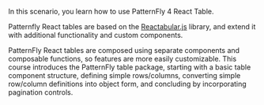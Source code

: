In this scenario, you learn how to use PatternFly 4 React Table.

Patternfly React tables are based on the [Reactabular.js](https://reactabular.js.org/) library, and extend it with additional functionality and custom components.

PatternFly React tables are composed using separate components and composable functions, so features are more easily customizable. This course introduces the PatternFly table package, starting with a basic table component structure, defining simple rows/columns, converting simple row/column definitions into object form, and concluding by incorporating pagination controls.
